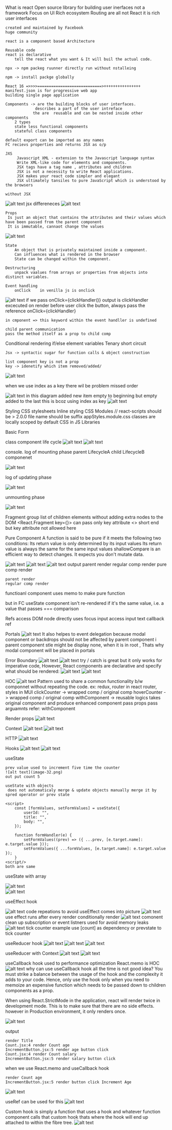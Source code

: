 What is react
    Open source library for building user inerfaces
    not a framework
    Focus on UI
    Rich ecosystem
        Routing are all not React it is  rich user interfaces
    
    created and maintained by Facebook
    huge community

    react is a component based Architecture

    Reusable code
    react is declarative 
        tell the react what you want & It will buil the actual code.

    npx -> npm packeg ruunner directly run without nstalleing 

    npm -> install packge globally 

    React 16 =>>>>============================>++++++++++++++++
    manifest.json is for progressive web app
    building single page application

    Components -> are the building blocks of user interfaces.
                 describes a part of the user intreface
                the are  reusable and can be nested inside other components
        2 types
        state less functional components
        stateful class components

    default export can be imported as any names
    FC recievs properties and returns JSX as o/p

    JXS
         Javascript XML - extension to the Javascript language syntax
         Write XML-like code for elements and components.
         JSX tags have a tag name , attributes and children
         JSX is not a necessity to write React applications.
         JSX makes your react code simpler and elegant
         JSX ultimately tansiles to pure JavaScript which is understood by the browsers

    without JSX
![alt text](image-5.png)
    jsx differeneces
![alt text](image-6.png)

    Props
     Is just an object that contains the attributes and their values which have been passed from the parent component
     It is immutable, cannaot change the values
![alt text](image-7.png)

    State 
        An object that is privately maintained inside a component.
        Can influences what is rendered in the browser
        State can be changed within the component.

    Destructuring
        unpack vaalues from arrays or properties from objects into distinct variables.

    Event handling
        onClick    in venilla js is onclick
![alt text](image-8.png)
    if we pass onClick={clickHandler()} output is clickHandler excecuted on render before user click the button, always pass the reference onClick={clickHandler}  

    in cmponent => this keyword within the event handller is undefined 
 
    child parent communication
    pass the method itself as a prop to child comp

Conditional rendering
    if/else
    element variables
    Tenary 
    short circuit

    Jsx -> syntactic sugar for function calls & object construction

    list component key is not a prop
    key -> idenetify which item removed/added/ 
![alt text](image-9.png)

when we use index as a key there wil be problem missed order

![alt text](image-10.png)
in this diagram added new item empty to beginning but empty added to the last this is bcoz using index as key
![alt text](image-11.png)

Styling
    CSS stylesheets
    Inline styling
    CSS Modules // react-scripts should be > 2.0.0
                file name should be suffix appStyles.module.css
                classes are locally scoped by default
    CSS in JS Libraries

Basic Form

class component life cycle 
![alt text](image-12.png)
![alt text](image-13.png)

console. log of mounting phase parent LifecycleA child LifecycleB  componenet

![alt text](image-14.png)

log of updating phase

![alt text](image-15.png)    

unmounting phase

![alt text](image-16.png)

Fragment
    group list of children elements without adding extra nodes to the DOM 
    <React.Fragment key={}>  can pass only key attribute
    <> short end but key attribute not allowed here

Pure Component
A function is said to be pure if it meets the following two conditions:
Its return value is only determined by its input values
Its return value is always the same for the same input values
shallowCompare is an efficient way to detect changes. It expects you don't mutate data.

![alt text](image-17.png)
![alt text](image-18.png)
![alt text](image-19.png)
output
    parent render
    regular comp render
    pure comp render

    parent render
    regular comp render
 functioanl component uses memo to make pure function

 but in FC useState component isn't re-rendered if it's the same value, i.e. a value that passes === comparison

 Refs
    access DOM node directly
        uses focus input
        access input text
        callback ref

Portals
![alt text](image-20.png)
It also helpes to event delegation
because modal component or backdrops should not be affected by parent component i parent component stle might be display none, when it is in root , Thats why modal component will be placed in portals

Error Boundary
![alt text](image-21.png)
![alt text](image-22.png)
try / catch is great but it only works for imperative code, However, React components are declarative and specify what should be rendered:
![alt text](image-23.png)
![alt text](image-24.png)

HOC
![alt text](image-25.png)
Pattern used to share a common functionality b/w componnet without repeating the code.
ex: redux, router in react router, styles in MUI
clickCounter -> wrapped comp / original comp
hoverCounter -> wrapped comp / original comp
withComponent -> reusable logics takes original component and produce enhanced component
pass props
pass arguamnts
refer: withComponent

Render props
![alt text](image-26.png)

Context
![alt text](image-27.png)
![alt text](image-28.png)

HTTP
![alt text](image-29.png)

Hooks
![alt text](image-30.png)
![alt text](image-31.png)

useState

    prev value used to increment five time the counter
    ![alt text](image-32.png)
    out put count 5

    useState with objects
     does not automaticaly merge & update objects manually merge it by spred operator or prev state

    <script>
        const [formValues, setFormValues] = useState({
            userId: "",
            title: "",
            body: "",
        });

        function formHandler(e) {
            setFormValues((prev) => ({ ...prev, [e.target.name]: e.target.value }));
            setFormValues({ ...formValues, [e.target.name]: e.target.value });
        }
    <script/>
    both are same

useState with array

![alt text](image-33.png)  
![alt text](image-34.png)

useEffect hook

![alt text](image-35.png)
code repeations to avoid useEffect comes into picture
![alt text](image-36.png)
use effect runs after every render
conditionally render
![alt text](image-37.png)
comonent clean up subscription or event listners used for avoid memory leaks
![alt text](image-38.png)
tick counter example
    use [count] as dependency or prevstate to tick counter

useReducer hook
![alt text](image-39.png)
![alt text](image-40.png)
![alt text](image-41.png)

useReducer with Context
![alt text](image-42.png)
![alt text](image-43.png)

useCallback hook
used to performance optimization
    React.memo is HOC
![alt text](image-44.png)
why can use useCallback hook all the time is not good idea?
    You must strike a balance between the usage of the hook and the complexity it adds to your code. Hence, only use the hook only when you need to memoize an expensive function which needs to be passed down to children components as a prop.

When using React.StrictMode in the application, react will render twice in development mode. This is to make sure that there are no side effects. however in Production environment, it only renders once.

![alt text](image-45.png)

output

    render Title
    Count.jsx:4 render Count age
    IncrementButton.jsx:5 render age button click
    Count.jsx:4 render Count salary
    IncrementButton.jsx:5 render salary button click

when we use React.memo and useCallback hook

    render Count age
    IncrementButton.jsx:5 render button click Increment Age
![alt text](image-46.png)

useRef
can be used for this
![alt text](image-47.png)

Custom hook is simply a function that uses a hook and whatever function component calls that custom hook thats where the hook will end up attached to within the fibre tree.
![alt text](image-48.png)
